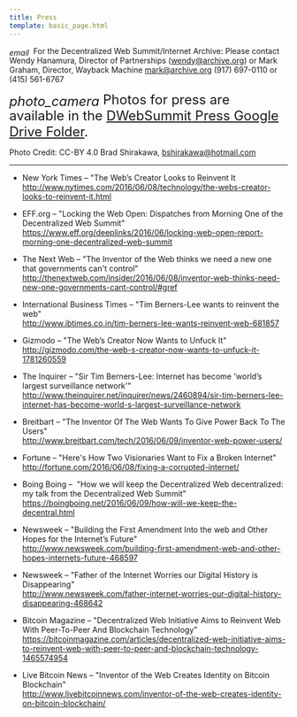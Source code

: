 ```yaml
---
title: Press
template: basic_page.html
---
```


<span style="position:relative; top:3px"><i class="material-icons">email</i></span>&nbsp;&nbsp;For the Decentralized Web Summit/Internet Archive:  Please contact Wendy Hanamura, Director of Partnerships (<a href="mailto:wendy@archive.org">wendy@archive.org</a>) or Mark Graham, Director, Wayback Machine <a href="mailto:mark@archive.org">mark@archive.org</a> (917) 697-0110 or (415) 561-6767

<div style="font-size:24px;">
  <span style="position:relative; top:3px"><i class="material-icons">photo_camera</i></span>
  Photos for press are available in the <a href="https://drive.google.com/folderview?id=0B6qr2WkkPPUedDFqMmNxZlh5cnc&usp=sharing">DWebSummit Press Google Drive Folder</a>.
</div>

Photo Credit: CC-BY 4.0 Brad Shirakawa, <a href="mailto:bshirakawa@hotmail.com">bshirakawa@hotmail.com</a>

---



- New York Times – "The Web’s Creator Looks to Reinvent It  
http://www.nytimes.com/2016/06/08/technology/the-webs-creator-looks-to-reinvent-it.html

- EFF.org – "Locking the Web Open: Dispatches from Morning One of the Decentralized Web Summit"  
https://www.eff.org/deeplinks/2016/06/locking-web-open-report-morning-one-decentralized-web-summit

- The Next Web – "The Inventor of the Web thinks we need a new one that governments can't control"  
http://thenextweb.com/insider/2016/06/08/inventor-web-thinks-need-new-one-governments-cant-control/#gref

- International Business Times – "Tim Berners-Lee wants to reinvent the web"  
http://www.ibtimes.co.in/tim-berners-lee-wants-reinvent-web-681857

- Gizmodo – "The Web’s Creator Now Wants to Unfuck It"  
http://gizmodo.com/the-web-s-creator-now-wants-to-unfuck-it-1781260559

- The Inquirer – "Sir Tim Berners-Lee: Internet has become 'world’s largest surveillance network'"  
http://www.theinquirer.net/inquirer/news/2460894/sir-tim-berners-lee-internet-has-become-world-s-largest-surveillance-network

- Breitbart – "The Inventor Of The Web Wants To Give Power Back To The Users"  
http://www.breitbart.com/tech/2016/06/09/inventor-web-power-users/

- Fortune – "Here's How Two Visionaries Want to Fix a Broken Internet"  
http://fortune.com/2016/06/08/fixing-a-corrupted-internet/

- Boing Boing –  "How we will keep the Decentralized Web decentralized: my talk from the Decentralized Web Summit"  
https://boingboing.net/2016/06/09/how-will-we-keep-the-decentral.html

- Newsweek – "Building the First Amendment Into the web and Other Hopes for the Internet’s Future"  
http://www.newsweek.com/building-first-amendment-web-and-other-hopes-internets-future-468597

- Newsweek – "Father of the Internet Worries our Digital History is Disappearing"  
http://www.newsweek.com/father-internet-worries-our-digital-history-disappearing-468642

- Bitcoin Magazine – "Decentralized Web Initiative Aims to Reinvent Web With Peer-To-Peer And Blockchain Technology"  
https://bitcoinmagazine.com/articles/decentralized-web-initiative-aims-to-reinvent-web-with-peer-to-peer-and-blockchain-technology-1465574954

- Live Bitcoin News – "Inventor of the Web Creates Identity on Bitcoin Blockchain"  
http://www.livebitcoinnews.com/inventor-of-the-web-creates-identity-on-bitcoin-blockchain/
